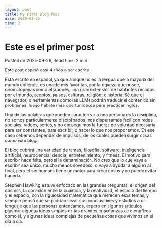 ```yaml
---
layout: post
title: My First Blog Post
date: 2025-09-26
time: 2
---
```


# Este es el primer post
Posted on 2025-09-26, Read time: 2 min


Este post esperó casi 4 años a ser escrito.

Está escrito en español, ya que aunque no es la lengua que la mayoría del mundo entiende, es una de mis favoritas, por la riqueza que posee, onomatopeyas como el japonés, una gran extensión de hablantes regados por el mundo, acentos, países, culturas, religión, e historia. Sé que el navegador, o herramientas como las LLMs podrán traducir el contenido sin problemas, luego habrán más oportunidades para practicar inglés.

Una de las palabras que pueden caracterizar a una persona es la disciplina, no somos particularmente disciplinados, nos dispersamos fácil con redes sociales, videos, series, y no conseguimos la fuerza de voluntad necesaria para ser constantes, para escribir, o hacer lo que nos proponemos. En ese caso debemos depender de impulsos, de los cuales pueden surgir cosas como este blog.

El blog cubrirá una variedad de temas, filosofía, software, inteligencia artificial, neurociencia, ciencia, entretenimiento, y fitness. El motivo para escribir hace falta, pero sí la determinación. No creo que lo que vaya a escribir sea único, mucho menos novedoso, o vaya a ayudar a alguien al final, pero el ser humano tiene un motor para crear cosas y no puede evitar hacerlo.

Stephen Hawking estuvo enfocado en las grandes preguntas, el origen del cosmos, la conexión entre la cuántica, y la relatividad, el estudio del tiempo y el espacio, con la rigurosidad matemática que merecen esos temas, y siempre pensó que se podrían llevar sus conclusiones y estudios a un lenguaje que las personas entendamos, espero en algunos articulos plasmar algunas ideas simples de las grandes enseñanzas de científicos como él, y algunas ideas complejas de pequeñas cosas que vivimos en el día a día.
